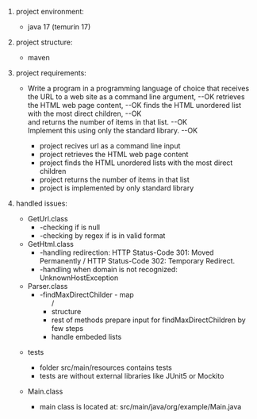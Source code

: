 1. project environment:
    * java 17 (temurin 17)

2. project structure:
    * maven

3. project requirements:
    * Write a program in a programming language of choice that receives the URL to a web site as a command line argument, --OK
retrieves the HTML web page content,                                                                                --OK
finds the HTML unordered list with the most direct children,                                                        --OK    
and returns the number of items in that list.                                                                       --OK    
Implement this using only the standard library.                                                                     --OK

        * project recives url as a command line input
        * project retrieves the HTML web page content
        * project finds the HTML unordered lists with the most direct children
        * project returns the number of items in that list
        * project is implemented by only standard library

4. handled issues:
   * GetUrl.class
     * -checking if is null
     * -checking by regex if is in valid format
   * GetHtml.class
     * -handling redirection: HTTP Status-Code 301: Moved Permanently / HTTP Status-Code 302: Temporary Redirect.
     * -handling when domain is not recognized: UnknownHostException
   * Parser.class
     * -findMaxDirectChilder - map <ul> / <li> structure
     * rest of methods prepare input for findMaxDirectChildren by few steps
     * handle embeded lists

5. tests
    * folder src/main/resources contains tests
    * tests are without external libraries like JUnit5 or Mockito
6. Main.class
    * main class is located at:  src/main/java/org/example/Main.java




